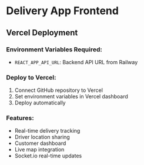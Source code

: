 # Delivery App Frontend

## Vercel Deployment

### Environment Variables Required:
- `REACT_APP_API_URL`: Backend API URL from Railway

### Deploy to Vercel:
1. Connect GitHub repository to Vercel
2. Set environment variables in Vercel dashboard
3. Deploy automatically

### Features:
- Real-time delivery tracking
- Driver location sharing
- Customer dashboard
- Live map integration
- Socket.io real-time updates